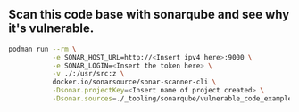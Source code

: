 ## Scan this code base with sonarqube and see why it's vulnerable.

```sh
podman run --rm \
           -e SONAR_HOST_URL=http://<Insert ipv4 here>:9000 \
           -e SONAR_LOGIN=<Insert the token here> \
           -v ./:/usr/src:z \
           docker.io/sonarsource/sonar-scanner-cli \
           -Dsonar.projectKey=<Insert name of project created> \
           -Dsonar.sources=./_tooling/sonarqube/vulnerable_code_examples
```
